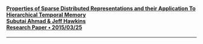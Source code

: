#### [Properties of Sparse Distributed Representations and their Application To Hierarchical Temporal Memory <br> Subutai Ahmad & Jeff Hawkins <br> Research Paper • 2015/03/25][4]
--------------------------------------------------------------------------------

[4]: https://arxiv.org/abs/1503.07469
